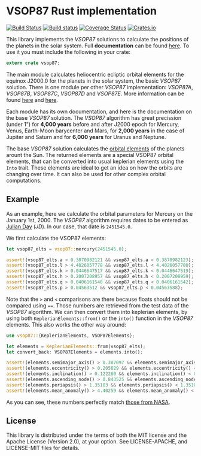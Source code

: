 # VSOP87 Rust implementation #
[![Build Status](https://travis-ci.org/Razican/vsop87-rs.svg?branch=master)](https://travis-ci.org/Razican/vsop87-rs)
[![Build status](https://ci.appveyor.com/api/projects/status/g028p4t0ekvcypu3?svg=true)](https://ci.appveyor.com/project/Razican/vsop87-rs)
[![Coverage Status](https://coveralls.io/repos/Razican/vsop87-rs/badge.svg?branch=master&service=github)](https://coveralls.io/github/Razican/vsop87-rs?branch=master)
[![Crates.io](https://meritbadge.herokuapp.com/vsop87)](https://crates.io/crates/vsop87)

This library implements the *VSOP87* solutions to calculate the positions of the planets in the
solar system. Full **documentation** can be found [here](https://docs.rs/vsop87/). To use it you
must include the following in your crate:

```rust
extern crate vsop87;
```

The main module calculates heliocentric ecliptic orbital elements for the equinox J2000.0 for
the planets in the solar system, the basic *VSOP87* solution. There is one module per other
*VSOP87* implementation: *VSOP87A*, *VSOP87B*, *VSOP87C*, *VSOP87D* and *VSOP87E*. More
information can be found [here](https://www.caglow.com/info/compute/vsop87) and
[here](https://en.wikipedia.org/wiki/VSOP_(planets)).

Each module has its own documentation, and here is the documentation on the base *VSOP87*
solution. The *VSOP87* algorithm has great precission (under 1") for **4,000 years** before and
after J2000 epoch for Mercury, Venus, Earth-Moon barycenter and Mars, for **2,000 years** in
the case of Jupiter and Saturn and for **6,000 years** for Uranus and Neptune.

The base *VSOP87* solution calculates the
[orbital elements](https://en.wikipedia.org/wiki/Orbital_elements) of the planets arount the
Sun. The returned elements are a special VSOP87 orbital elements, that can be converted into
usual keplerian elements using the `Into` trait. These elements are ideal to get an idea on how
the orbits are changing over time. It can also be used for other complex orbital computations.

## Example

As an example, here we calculate the orbital parameters for Mercury on the January 1st, 2000.
The *VSOP87* algorithm requires dates to be entered as
[Julian Day](https://en.wikipedia.org/wiki/Julian_day) (*JD*). In our case, that date is
`2451545.0`.

We first calculate the VSOP87 elements:

```rust
let vsop87_elts = vsop87::mercury(2451545.0);

assert!(vsop87_elts.a > 0.3870982121 && vsop87_elts.a < 0.3870982123);
assert!(vsop87_elts.l > 4.4026057778 && vsop87_elts.l < 4.4026057780);
assert!(vsop87_elts.k > 0.0446647517 && vsop87_elts.k < 0.0446647519);
assert!(vsop87_elts.h > 0.2007208957 && vsop87_elts.h < 0.2007208959);
assert!(vsop87_elts.q > 0.0406161540 && vsop87_elts.q < 0.0406161542);
assert!(vsop87_elts.p > 0.04563512 && vsop87_elts.p < 0.04563588);
```

Note that the `>` and `<` comparisons are there because floats should not be compared using
`==`. Those numbers are retrieved from the test data of the *VSOP87* algorithm.
We can then convert them into keplerian elements, by using both `KeplerianElements::from()` or
the `into()` function in the *VSOP87* elements. This also works the other way around:

```rust
use vsop87::{KeplerianElements, VSOP87Elements};

let elements = KeplerianElements::from(vsop87_elts);
let convert_back: VSOP87Elements = elements.into();

assert!(elements.semimajor_axis() > 0.387097 && elements.semimajor_axis() < 0.387099);
assert!(elements.eccentricity() > 0.205629 && elements.eccentricity() < 0.205631);
assert!(elements.inclination() > 0.122260 && elements.inclination() < 0.122261);
assert!(elements.ascending_node() > 0.843525 && elements.ascending_node() < 0.843527);
assert!(elements.periapsis() > 1.35183 && elements.periapsis() < 1.35185);
assert!(elements.mean_anomaly() > 4.40259 && elements.mean_anomaly() < 4.40261);
```

As you can see, these numbers perfectly match
[those from NASA](http://solarsystem.nasa.gov/planets/mercury/facts).

## License ##

This library is distributed under the terms of both the MIT license and the
Apache License (Version 2.0), at your option. See LICENSE-APACHE, and LICENSE-MIT files for
details.
